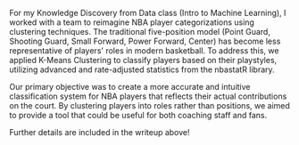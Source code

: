 For my Knowledge Discovery from Data class (Intro to Machine Learning), I worked with a team to reimagine NBA player categorizations using clustering techniques. The traditional five-position model (Point Guard, Shooting Guard, Small Forward, Power Forward, Center) has become less representative of players' roles in modern basketball. To address this, we applied K-Means Clustering to classify players based on their playstyles, utilizing advanced and rate-adjusted statistics from the nbastatR library.

Our primary objective was to create a more accurate and intuitive classification system for NBA players that reflects their actual contributions on the court. By clustering players into roles rather than positions, we aimed to provide a tool that could be useful for both coaching staff and fans.

Further details are included in the writeup above!
